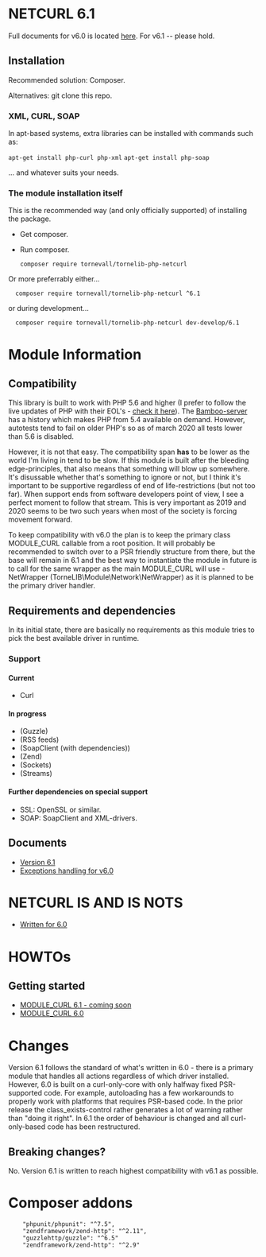 # NETCURL 6.1

Full documents for v6.0 is located [here](https://docs.tornevall.net/x/KwCy).
For v6.1 -- please hold.

## Installation

Recommended solution: Composer.

Alternatives: git clone this repo.

### XML, CURL, SOAP

In apt-based systems, extra libraries can be installed with commands such as:

`apt-get install php-curl php-xml`
`apt-get install php-soap`

... and whatever suits your needs.


### The module installation itself

This is the recommended way (and only officially supported) of installing the package.

* Get composer.
* Run composer.

      composer require tornevall/tornelib-php-netcurl
      
Or more preferrably either...

      composer require tornevall/tornelib-php-netcurl ^6.1 

or during development...
      
      composer require tornevall/tornelib-php-netcurl dev-develop/6.1 


# Module Information

## Compatibility

This library is built to work with PHP 5.6 and higher (I prefer to follow the live updates of PHP with their EOL's - [check it here](https://www.php.net/supported-versions.php)). The [Bamboo-server](https://bamboo.tornevall.net) has a history which makes PHP from 5.4 available on demand. However, autotests tend to fail on older PHP's so as of march 2020 all tests lower than 5.6 is disabled.

However, it is not that easy. The compatibility span **has** to be lower as the world I'm living in tend to be slow. If this module is built after the bleeding edge-principles, that also means that something will blow up somewhere. It's disussable whether that's something to ignore or not, but I think it's important to be supportive regardless of end of life-restrictions (but not too far). When support ends from software developers point of view, I see a perfect moment to follow that stream. This is very important as 2019 and 2020 seems to be two such years when most of the society is forcing movement forward. 

To keep compatibility with v6.0 the plan is to keep the primary class MODULE_CURL callable from a root position. It will probably be recommended to switch over to a PSR friendly structure from there, but the base will remain in 6.1 and the best way to instantiate the module in future is to call for the same wrapper as the main MODULE_CURL will use - NetWrapper (TorneLIB\Module\Network\NetWrapper) as it is planned to be the primary driver handler.

## Requirements and dependencies

In its initial state, there are basically no requirements as this module tries to pick the best available driver in runtime.

### Support

#### Current

* Curl

#### In progress

* (Guzzle)
* (RSS feeds)
* (SoapClient (with dependencies))
* (Zend)
* (Sockets)
* (Streams)

#### Further dependencies on special support

* SSL: OpenSSL or similar.
* SOAP: SoapClient and XML-drivers.

## Documents

* [Version 6.1](https://docs.tornevall.net/display/TORNEVALL/NETCURLv6.1)
* [Exceptions handling for v6.0](https://docs.tornevall.net/x/EgCNAQ)


# NETCURL IS AND IS NOTS

* [Written for 6.0](https://docs.tornevall.net/x/GQCsAQ)


# HOWTOs

## Getting started

* [MODULE_CURL 6.1 - coming soon](https://docs.tornevall.net/display/TORNEVALL/NETCURLv6.1)
* [MODULE_CURL 6.0](https://docs.tornevall.net/x/EoBiAQ)


# Changes

Version 6.1 follows the standard of what's written in 6.0 - there is a primary module that handles all actions regardless of which driver installed. However, 6.0 is built on a curl-only-core with only halfway fixed PSR-supported code. For example, autoloading has a few workarounds to properly work with platforms that requires PSR-based code. In the prior release the class_exists-control rather generates a lot of warning rather than "doing it right". In 6.1 the order of behaviour is changed and all curl-only-based code has been restructured.

## Breaking changes?

No. Version 6.1 is written to reach highest compatibility with v6.1 as possible.


# Composer addons

        "phpunit/phpunit": "^7.5",
        "zendframework/zend-http": "^2.11",
        "guzzlehttp/guzzle": "^6.5"
        "zendframework/zend-http": "^2.9"

